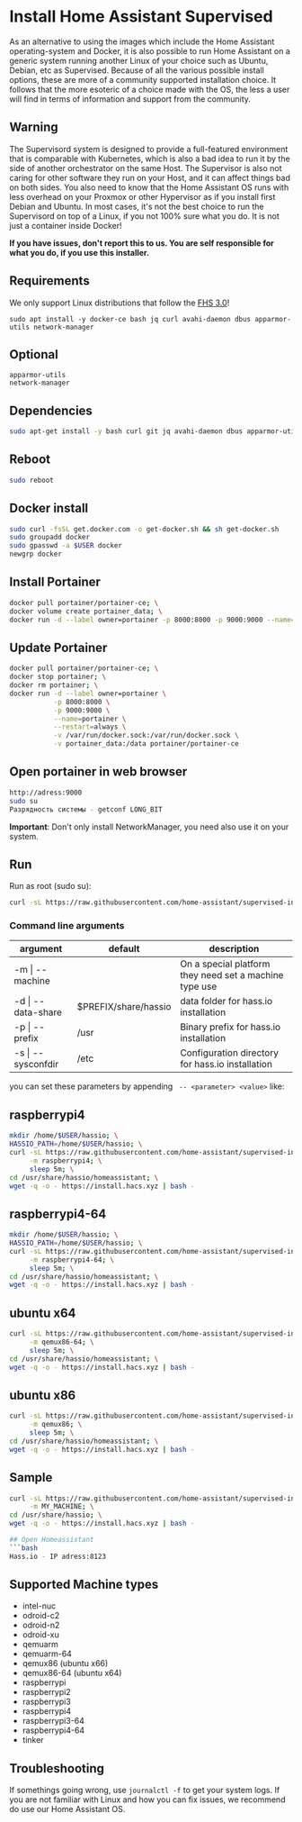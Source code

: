# Install Home Assistant Supervised

As an alternative to using the images which include the Home Assistant operating-system and Docker, it is also possible to run Home Assistant on a generic system running another Linux of your choice such as Ubuntu, Debian, etc as Supervised. Because of all the various possible install options, these are more of a community supported installation choice. It follows that the more esoteric of a choice made with the OS, the less a user will find in terms of information and support from the community.

## Warning

The Supervisord system is designed to provide a full-featured environment that is comparable with Kubernetes, which is also a bad idea to run it by the side of another orchestrator on the same Host. The Supervisor is also not caring for other software they run on your Host, and it can affect things bad on both sides. You also need to know that the Home Assistant OS runs with less overhead on your Proxmox or other Hypervisor as if you install first Debian and Ubuntu. In most cases, it's not the best choice to run the Supervisord on top of a Linux, if you not 100% sure what you do. It is not just a container inside Docker!

**If you have issues, don't report this to us. You are self responsible for what you do, if you use this installer.**

## Requirements

We only support Linux distributions that follow the [FHS 3.0](https://en.wikipedia.org/wiki/Filesystem_Hierarchy_Standard)!

```
sudo apt install -y docker-ce bash jq curl avahi-daemon dbus apparmor-utils network-manager
```

## Optional

```
apparmor-utils
network-manager
```

## Dependencies
```bash
sudo apt-get install -y bash curl git jq avahi-daemon dbus apparmor-utils network-manager libavahi-compat-libdnssd-dev libatlas3-base apt-transport-https ca-certificates socat software-properties-common nmap ftpd mc
```
## Reboot
```bash
sudo reboot
```
## Docker install
```bash
sudo curl -fsSL get.docker.com -o get-docker.sh && sh get-docker.sh
sudo groupadd docker
sudo gpasswd -a $USER docker
newgrp docker
```
## Install Portainer
```bash
docker pull portainer/portainer-ce; \
docker volume create portainer_data; \
docker run -d --label owner=portainer -p 8000:8000 -p 9000:9000 --name=portainer --restart=always -v /var/run/docker.sock:/var/run/docker.sock -v portainer_data:/data portainer/portainer-ce
```
## Update Portainer
```bash
docker pull portainer/portainer-ce; \
docker stop portainer; \
docker rm portainer; \
docker run -d --label owner=portainer \
           -p 8000:8000 \
           -p 9000:9000 \
           --name=portainer \
           --restart=always \
           -v /var/run/docker.sock:/var/run/docker.sock \
           -v portainer_data:/data portainer/portainer-ce
```
## Open portainer in web browser
```bash
http://adress:9000
sudo su
Разрядность системы - getconf LONG_BIT
```
**Important**: Don't only install NetworkManager, you need also use it on your system.

## Run

Run as root (sudo su):

```bash
curl -sL https://raw.githubusercontent.com/home-assistant/supervised-installer/master/installer.sh | bash -s
```

### Command line arguments
| argument           | default                                                                                                                                                                             | description                                            |
|--------------------|----------------------|--------------------------------------------------------|
| -m \| --machine    |                      | On a special platform they need set a machine type use |
| -d \| --data-share | $PREFIX/share/hassio | data folder for hass.io installation                   |
| -p \| --prefix     | /usr                 | Binary prefix for hass.io installation                 |
| -s \| --sysconfdir | /etc                 | Configuration directory for hass.io installation       |

you can set these parameters by appending ` -- <parameter> <value>` like:


## raspberrypi4
```bash
mkdir /home/$USER/hassio; \
HASSIO_PATH=/home/$USER/hassio; \
curl -sL https://raw.githubusercontent.com/home-assistant/supervised-installer/master/installer.sh | bash -s -- \
     -m raspberrypi4; \
     sleep 5m; \
cd /usr/share/hassio/homeassistant; \
wget -q -o - https://install.hacs.xyz | bash -
```

## raspberrypi4-64
```bash
mkdir /home/$USER/hassio; \
HASSIO_PATH=/home/$USER/hassio; \
curl -sL https://raw.githubusercontent.com/home-assistant/supervised-installer/master/installer.sh | bash -s -- \
     -m raspberrypi4-64; \
     sleep 5m; \
cd /usr/share/hassio/homeassistant; \
wget -q -o - https://install.hacs.xyz | bash -
```
## ubuntu x64
```bash
curl -sL https://raw.githubusercontent.com/home-assistant/supervised-installer/master/installer.sh | bash -s -- \
     -m qemux86-64; \
     sleep 5m; \
cd /usr/share/hassio/homeassistant; \
wget -q -o - https://install.hacs.xyz | bash -
```
## ubuntu x86
```bash
curl -sL https://raw.githubusercontent.com/home-assistant/supervised-installer/master/installer.sh | bash -s -- \
     -m qemux86; \
     sleep 5m; \
cd /usr/share/hassio/homeassistant; \
wget -q -o - https://install.hacs.xyz | bash -
```
## Sample
```bash
curl -sL https://raw.githubusercontent.com/home-assistant/supervised-installer/master/installer.sh | bash -s -- \
     -m MY_MACHINE; \
cd /usr/share/hassio; \
wget -q -o - https://install.hacs.xyz | bash -

## Open Homeassistant
```bash
Hass.io - IP adress:8123
```

## Supported Machine types

- intel-nuc
- odroid-c2
- odroid-n2
- odroid-xu
- qemuarm
- qemuarm-64
- qemux86  (ubuntu x66)
- qemux86-64 (ubuntu x64)
- raspberrypi
- raspberrypi2
- raspberrypi3
- raspberrypi4
- raspberrypi3-64
- raspberrypi4-64
- tinker

## Troubleshooting

If somethings going wrong, use `journalctl -f` to get your system logs. If you are not familiar with Linux and how you can fix issues, we recommend do use our Home Assistant OS.
